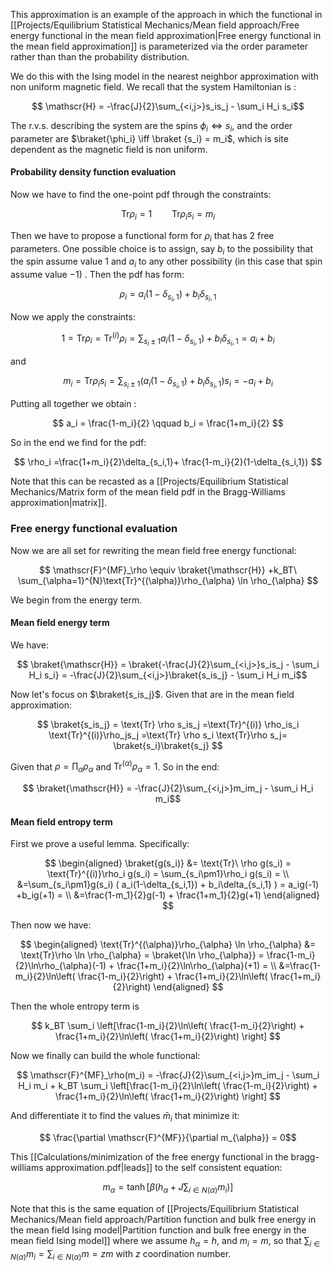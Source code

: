 This approximation is an example of the approach in which the functional in [[Projects/Equilibrium Statistical Mechanics/Mean field approach/Free energy functional in the mean field approximation|Free energy functional in the mean field approximation]] is parameterized via the order parameter rather than than the probability distribution.

We do this with the Ising model in the nearest neighbor approximation with non uniform magnetic field.
We recall that the system Hamiltonian is :

$$ \mathscr{H} = -\frac{J}{2}\sum_{<i,j>}s_is_j - \sum_i H_i s_i$$

The r.v.s. describing the system are the spins $\phi_i \iff s_i$, and the order parameter are $\braket{\phi_i} \iff \braket {s_i} = m_i$, which is site dependent as the magnetic field is non uniform.

#### Probability density function evaluation

Now we have to find the one-point pdf through the constraints:

$$ \text{Tr} \rho_i = 1 \qquad \text{Tr} \rho_is_i = m_i $$

Then we have to propose a functional form for $\rho_i$ that has 2 free parameters. One possible choice is to assign, say $b_i$ to the possibility that the spin assume value $1$ and $a_i$ to any other possibility (in this case that spin assume value $-1$) .
Then the pdf has form:

$$ \rho_i = a_i(1-\delta_{s_i,1}) + b_i\delta_{s_i,1} $$

Now we apply the constraints:

$$ 1 = \text{Tr} \rho_i = \text{Tr}^{(i)} \rho_i = \sum_{s_i \pm 1} a_i(1-\delta_{s_i,1}) + b_i\delta_{s_i,1} =a_i+b_i  $$

and

$$ m_i =  \text{Tr} \rho_is_i =\sum_{s_i \pm1} (a_i(1-\delta_{s_i,1}) + b_i\delta_{s_i,1})s_i = -a_i +b_i $$

Putting all together we obtain :

$$ a_i = \frac{1-m_i}{2} \qquad b_i = \frac{1+m_i}{2} $$

So in the end we find for the pdf:

$$ \rho_i =\frac{1+m_i}{2}\delta_{s_i,1}+ \frac{1-m_i}{2}(1-\delta_{s_i,1}) $$

Note that this can be recasted as a [[Projects/Equilibrium Statistical Mechanics/Matrix form of the mean field pdf in the Bragg-Williams approximation|matrix]].

### Free energy functional evaluation

Now we are all set for rewriting the mean field free energy functional:

$$ \mathscr{F}^{MF}_\rho \equiv \braket{\mathscr{H}} +k_BT\ \sum_{\alpha=1}^{N}\text{Tr}^{(\alpha)}\rho_{\alpha} \ln \rho_{\alpha} $$

We begin from the energy term.
#### Mean field energy term 

We have:

$$
\braket{\mathscr{H}} = \braket{-\frac{J}{2}\sum_{<i,j>}s_is_j - \sum_i H_i s_i} = -\frac{J}{2}\sum_{<i,j>}\braket{s_is_j} - \sum_i H_i m_i$$

Now let's focus on $\braket{s_is_j}$. Given that are in the mean field approximation:

$$ \braket{s_is_j} = \text{Tr} \rho s_is_j =\text{Tr}^{(i)} \rho_is_i \text{Tr}^{(i)}\rho_js_j =\text{Tr} \rho s_i \text{Tr}\rho s_j= \braket{s_i}\braket{s_j} $$

Given that $\rho = \prod_{\alpha}\rho_\alpha$ and $\text{Tr}^{(\alpha)}\rho_\alpha = 1$.
So in the end:

$$
\braket{\mathscr{H}} = -\frac{J}{2}\sum_{<i,j>}m_im_j - \sum_i H_i m_i$$

#### Mean field entropy term

First we prove a useful lemma. Specifically:

$$ 
\begin{aligned}
\braket{g(s_i)} &= \text{Tr}\ \rho g(s_i) = \text{Tr}^{(i)}\rho_i g(s_i) = \sum_{s_i\pm1}\rho_i g(s_i) = \\
&=\sum_{s_i\pm1}g(s_i) ( a_i(1-\delta_{s_i,1}) + b_i\delta_{s_i,1} ) = a_ig(-1) +b_ig(+1) = \\
&=\frac{1-m_1}{2}g(-1) + \frac{1+m_1}{2}g(+1)
\end{aligned}
$$

Then now we have:

$$
\begin{aligned}
\text{Tr}^{(\alpha)}\rho_{\alpha} \ln \rho_{\alpha} &= \text{Tr}\rho \ln \rho_{\alpha} = \braket{\ln \rho_{\alpha}} = \frac{1-m_i}{2}\ln\rho_{\alpha}(-1) + \frac{1+m_i}{2}\ln\rho_{\alpha}(+1) = \\
&=\frac{1-m_i}{2}\ln\left( \frac{1-m_i}{2}\right) + \frac{1+m_i}{2}\ln\left( \frac{1+m_i}{2}\right)
\end{aligned}
$$

Then the whole entropy term is

$$ k_BT \sum_i \left[\frac{1-m_i}{2}\ln\left( \frac{1-m_i}{2}\right) + \frac{1+m_i}{2}\ln\left( \frac{1+m_i}{2}\right)  \right] $$

Now we finally can build the whole functional:

$$ \mathscr{F}^{MF}_\rho(m_i) =  -\frac{J}{2}\sum_{<i,j>}m_im_j - \sum_i H_i m_i +  k_BT \sum_i \left[\frac{1-m_i}{2}\ln\left( \frac{1-m_i}{2}\right) + \frac{1+m_i}{2}\ln\left( \frac{1+m_i}{2}\right)  \right]  $$

And differentiate it to find the values $\bar{m}_i$ that minimize it:

$$ \frac{\partial \mathscr{F}^{MF}}{\partial m_{\alpha}} = 0$$

This [[Calculations/minimization of the free energy functional in the bragg-williams approximation.pdf|leads]] to the self consistent equation:

$$ m_{\alpha} = \tanh\left[\beta\left( h_\alpha + J \sum_{i\in N(\alpha) }m_i \right)\right] $$

Note that this is the same equation of [[Projects/Equilibrium Statistical Mechanics/Mean field approach/Partition function and bulk free energy in the mean field Ising model|Partition function and bulk free energy in the mean field Ising model]] where we assume $h_\alpha = h$, and $m_i = m$, so that $\sum_{i\in N(\alpha) }m_i = \sum_{i\in N(\alpha) }m = zm$ with $z$ coordination number. 
